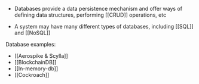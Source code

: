 * Databases provide a data persistence mechanism and offer ways of defining data structures, performing [[CRUD]] operations, etc

* A system may have many different types of databases, including [[SQL]] and [[NoSQL]]

Database examples:
* [[Aerospike & Scylla]]
* [[BlockchainDB]]
* [[In-memory-db]]
* [[Cockroach]]